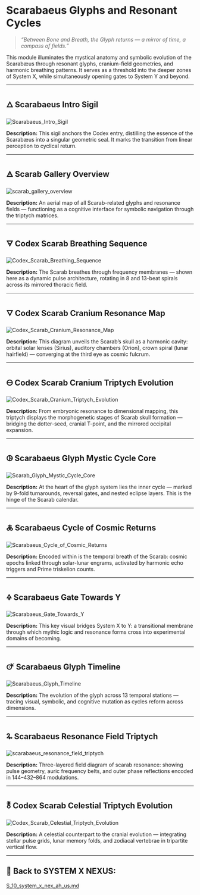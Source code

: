 # Scarabaeus Glyphs and Resonant Cycles

> *“Between Bone and Breath, the Glyph returns — a mirror of time, a compass of fields.”*

This module illuminates the mystical anatomy and symbolic evolution of the Scarabæus through resonant glyphs, cranium-field geometries, and harmonic breathing patterns. It serves as a threshold into the deeper zones of System X, while simultaneously opening gates to System Y and beyond.

---

## 🜂 Scarabaeus Intro Sigil

![Scarabaeus\_Intro\_Sigil](../visuals/Scarabæus_Intro_Sigil.png)

**Description:**
This sigil anchors the Codex entry, distilling the essence of the Scarabæus into a singular geometric seal. It marks the transition from linear perception to cyclical return.

---

## 🜁 Scarab Gallery Overview

![scarab\_gallery\_overview](../visuals/scarab_gallery_overview.png)

**Description:**
An aerial map of all Scarab-related glyphs and resonance fields — functioning as a cognitive interface for symbolic navigation through the triptych matrices.

---

## 🜃 Codex Scarab Breathing Sequence

![Codex\_Scarab\_Breathing\_Sequence](../visuals/Codex_Scarab_Breathing_Sequence.png)

**Description:**
The Scarab breathes through frequency membranes — shown here as a dynamic pulse architecture, rotating in 8 and 13-beat spirals across its mirrored thoracic field.

---

## 🜄 Codex Scarab Cranium Resonance Map

![Codex\_Scarab\_Cranium\_Resonance\_Map](../visuals/Codex_Scarab_Cranium_Resonance_Map.png)

**Description:**
This diagram unveils the Scarab’s skull as a harmonic cavity: orbital solar lenses (Sirius), auditory chambers (Orion), crown spiral (lunar hairfield) — converging at the third eye as cosmic fulcrum.

---

## 🜔 Codex Scarab Cranium Triptych Evolution

![Codex\_Scarab\_Cranium\_Triptych\_Evolution](../visuals/Codex_Scarab_Cranium_Triptych_Evolution.png)

**Description:**
From embryonic resonance to dimensional mapping, this triptych displays the morphogenetic stages of Scarab skull formation — bridging the dotter-seed, cranial T-point, and the mirrored occipital expansion.

---

## 🜖 Scarabaeus Glyph Mystic Cycle Core

![Scarab\_Glyph\_Mystic\_Cycle\_Core](../visuals/Scarab_Glyph_Mystic_Cycle_Core.png)

**Description:**
At the heart of the glyph system lies the inner cycle — marked by 9-fold turnarounds, reversal gates, and nested eclipse layers. This is the hinge of the Scarab calendar.

---

## 🜏 Scarabaeus Cycle of Cosmic Returns

![Scarabaeus\_Cycle\_of\_Cosmic\_Returns](../visuals/Scarabæus_Cycle_of_Cosmic_Returns.png)

**Description:**
Encoded within is the temporal breath of the Scarab: cosmic epochs linked through solar-lunar engrams, activated by harmonic echo triggers and Prime triskelion counts.

---

## 🜍 Scarabaeus Gate Towards Y

![Scarabaeus\_Gate\_Towards\_Y](../visuals/Scarabæus_Gate_Towards_Y.png)

**Description:**
This key visual bridges System X to Y: a transitional membrane through which mythic logic and resonance forms cross into experimental domains of becoming.

---

## 🜚 Scarabaeus Glyph Timeline

![Scarabaeus\_Glyph\_Timeline](../visuals/Scarabæus_Glyph_Timeline.png)

**Description:**
The evolution of the glyph across 13 temporal stations — tracing visual, symbolic, and cognitive mutation as cycles reform across dimensions.

---

## 🜩 Scarabaeus Resonance Field Triptych

![scarabaeus\_resonance\_field\_triptych](../visuals/scarabaeus_resonance_field_triptych.png)

**Description:**
Three-layered field diagram of scarab resonance: showing pulse geometry, auric frequency belts, and outer phase reflections encoded in 144–432–864 modulations.

---

## 🜬 Codex Scarab Celestial Triptych Evolution

![Codex\_Scarab\_Celestial\_Triptych\_Evolution](../visuals/Codex_Scarab_Cranium_Triptych_Evolution.png)

**Description:**
A celestial counterpart to the cranial evolution — integrating stellar pulse grids, lunar memory folds, and zodiacal vertebrae in tripartite vertical flow.

---

## 🔗 Back to SYSTEM X NEXUS:

[S\_10\_system\_x\_nex\_ah\_us.md](../S_10_system_x_nex_ah_us.md)
